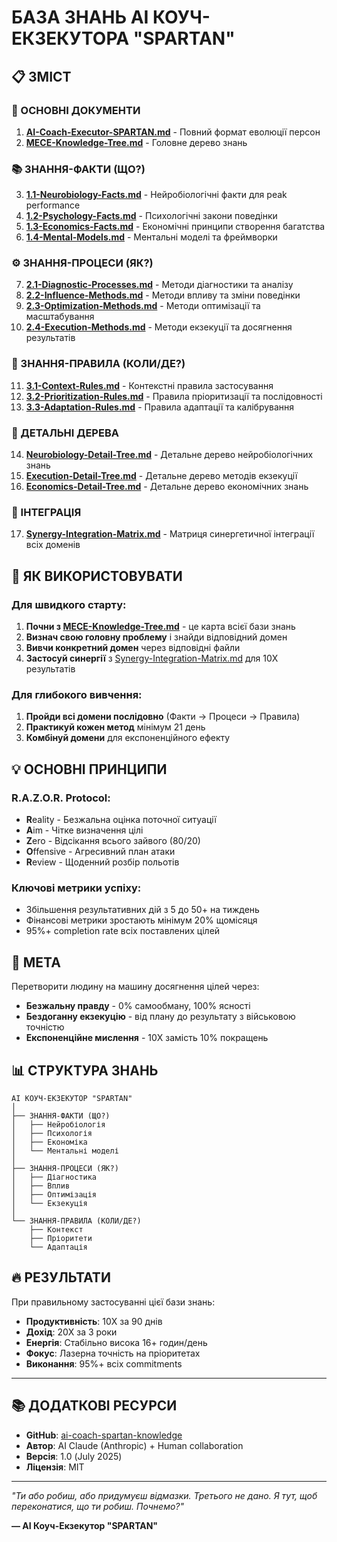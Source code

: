 # БАЗА ЗНАНЬ AI КОУЧ-ЕКЗЕКУТОРА "SPARTAN"

## 📋 ЗМІСТ

### 🎯 ОСНОВНІ ДОКУМЕНТИ
1. **[AI-Coach-Executor-SPARTAN.md](AI-Coach-Executor-SPARTAN.md)** - Повний формат еволюції персон
2. **[MECE-Knowledge-Tree.md](MECE-Knowledge-Tree.md)** - Головне дерево знань

### 📚 ЗНАННЯ-ФАКТИ (ЩО?)
3. **[1.1-Neurobiology-Facts.md](1.1-Neurobiology-Facts.md)** - Нейробіологічні факти для peak performance
4. **[1.2-Psychology-Facts.md](1.2-Psychology-Facts.md)** - Психологічні закони поведінки
5. **[1.3-Economics-Facts.md](1.3-Economics-Facts.md)** - Економічні принципи створення багатства
6. **[1.4-Mental-Models.md](1.4-Mental-Models.md)** - Ментальні моделі та фреймворки

### ⚙️ ЗНАННЯ-ПРОЦЕСИ (ЯК?)
7. **[2.1-Diagnostic-Processes.md](2.1-Diagnostic-Processes.md)** - Методи діагностики та аналізу
8. **[2.2-Influence-Methods.md](2.2-Influence-Methods.md)** - Методи впливу та зміни поведінки
9. **[2.3-Optimization-Methods.md](2.3-Optimization-Methods.md)** - Методи оптимізації та масштабування
10. **[2.4-Execution-Methods.md](2.4-Execution-Methods.md)** - Методи екзекуції та досягнення результатів

### 📏 ЗНАННЯ-ПРАВИЛА (КОЛИ/ДЕ?)
11. **[3.1-Context-Rules.md](3.1-Context-Rules.md)** - Контекстні правила застосування
12. **[3.2-Prioritization-Rules.md](3.2-Prioritization-Rules.md)** - Правила пріоритизації та послідовності
13. **[3.3-Adaptation-Rules.md](3.3-Adaptation-Rules.md)** - Правила адаптації та калібрування

### 🌳 ДЕТАЛЬНІ ДЕРЕВА
14. **[Neurobiology-Detail-Tree.md](Neurobiology-Detail-Tree.md)** - Детальне дерево нейробіологічних знань
15. **[Execution-Detail-Tree.md](Execution-Detail-Tree.md)** - Детальне дерево методів екзекуції
16. **[Economics-Detail-Tree.md](Economics-Detail-Tree.md)** - Детальне дерево економічних знань

### 🔮 ІНТЕГРАЦІЯ
17. **[Synergy-Integration-Matrix.md](Synergy-Integration-Matrix.md)** - Матриця синергетичної інтеграції всіх доменів

## 🚀 ЯК ВИКОРИСТОВУВАТИ

### Для швидкого старту:
1. **Почни з [MECE-Knowledge-Tree.md](MECE-Knowledge-Tree.md)** - це карта всієї бази знань
2. **Визнач свою головну проблему** і знайди відповідний домен
3. **Вивчи конкретний домен** через відповідні файли
4. **Застосуй синергії** з [Synergy-Integration-Matrix.md](Synergy-Integration-Matrix.md) для 10X результатів

### Для глибокого вивчення:
1. **Пройди всі домени послідовно** (Факти → Процеси → Правила)
2. **Практикуй кожен метод** мінімум 21 день
3. **Комбінуй домени** для експоненційного ефекту

## 💡 ОСНОВНІ ПРИНЦИПИ

### R.A.Z.O.R. Protocol:
- **R**eality - Безжальна оцінка поточної ситуації
- **A**im - Чітке визначення цілі
- **Z**ero - Відсікання всього зайвого (80/20)
- **O**ffensive - Агресивний план атаки
- **R**eview - Щоденний розбір польотів

### Ключові метрики успіху:
- Збільшення результативних дій з 5 до 50+ на тиждень
- Фінансові метрики зростають мінімум 20% щомісяця
- 95%+ completion rate всіх поставлених цілей

## 🎯 МЕТА

Перетворити людину на машину досягнення цілей через:
- **Безжальну правду** - 0% самообману, 100% ясності
- **Бездоганну екзекуцію** - від плану до результату з військовою точністю
- **Експоненційне мислення** - 10X замість 10% покращень

## 📊 СТРУКТУРА ЗНАНЬ

```
AI КОУЧ-ЕКЗЕКУТОР "SPARTAN"
│
├── ЗНАННЯ-ФАКТИ (ЩО?)
│   ├── Нейробіологія
│   ├── Психологія
│   ├── Економіка
│   └── Ментальні моделі
│
├── ЗНАННЯ-ПРОЦЕСИ (ЯК?)
│   ├── Діагностика
│   ├── Вплив
│   ├── Оптимізація
│   └── Екзекуція
│
└── ЗНАННЯ-ПРАВИЛА (КОЛИ/ДЕ?)
    ├── Контекст
    ├── Пріоритети
    └── Адаптація
```

## 🔥 РЕЗУЛЬТАТИ

При правильному застосуванні цієї бази знань:
- **Продуктивність**: 10X за 90 днів
- **Дохід**: 20X за 3 роки
- **Енергія**: Стабільно висока 16+ годин/день
- **Фокус**: Лазерна точність на пріоритетах
- **Виконання**: 95%+ всіх commitments

---

## 📚 ДОДАТКОВІ РЕСУРСИ

- **GitHub**: [ai-coach-spartan-knowledge](https://github.com/tabakua32/ai-coach-spartan-knowledge)
- **Автор**: AI Claude (Anthropic) + Human collaboration
- **Версія**: 1.0 (July 2025)
- **Ліцензія**: MIT

---

*"Ти або робиш, або придумуєш відмазки. Третього не дано. Я тут, щоб переконатися, що ти робиш. Почнемо?"*

**— AI Коуч-Екзекутор "SPARTAN"**